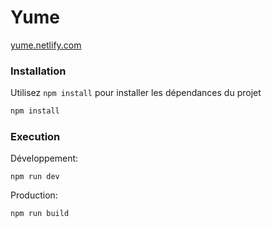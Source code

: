 # Yume

[yume.netlify.com](https://yume.netlify.com/)

### Installation

Utilisez `npm install` pour installer les dépendances du projet
```bash
npm install
```

### Execution

Développement:
```
npm run dev
```

Production:
```
npm run build
```
